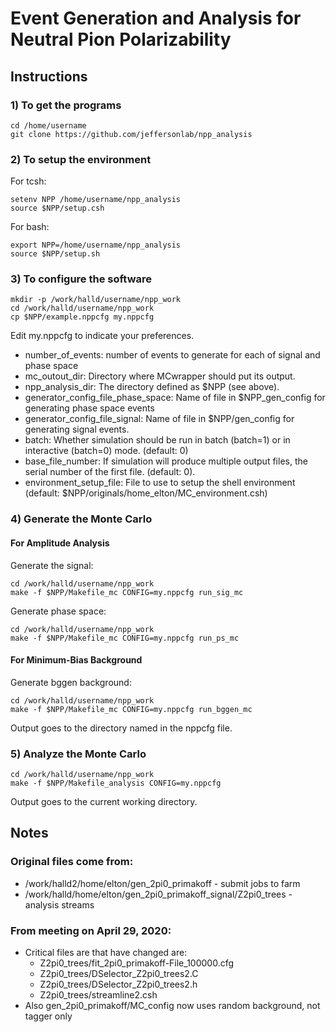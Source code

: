 # Event Generation and Analysis for Neutral Pion Polarizability

## Instructions

### 1) To get the programs

```
cd /home/username
git clone https://github.com/jeffersonlab/npp_analysis
```

### 2) To setup the environment

For tcsh:

```
setenv NPP /home/username/npp_analysis
source $NPP/setup.csh
```
For bash:

```
export NPP=/home/username/npp_analysis
source $NPP/setup.sh
```

### 3) To configure the software

```
mkdir -p /work/halld/username/npp_work
cd /work/halld/username/npp_work
cp $NPP/example.nppcfg my.nppcfg
```

Edit my.nppcfg to indicate your preferences.
* number_of_events: number of events to generate for each of signal and phase space
* mc_outout_dir: Directory where MCwrapper should put its output.
* npp_analysis_dir: The directory defined as $NPP (see above).
* generator_config_file_phase_space: Name of file in $NPP_gen_config for generating phase space events
* generator_config_file_signal: Name of file in $NPP/gen_config for generating signal events.
* batch: Whether simulation should be run in batch (batch=1) or in interactive (batch=0) mode. (default: 0)
* base_file_number: If simulation will produce multiple output files, the serial number of the first file. (default: 0).
* environment_setup_file: File to use to setup the shell environment (default: $NPP/originals/home_elton/MC_environment.csh)

### 4) Generate the Monte Carlo

#### For Amplitude Analysis

Generate the signal:

```
cd /work/halld/username/npp_work
make -f $NPP/Makefile_mc CONFIG=my.nppcfg run_sig_mc
```

Generate phase space:

```
cd /work/halld/username/npp_work
make -f $NPP/Makefile_mc CONFIG=my.nppcfg run_ps_mc
```
#### For Minimum-Bias Background

Generate bggen background:

```
cd /work/halld/username/npp_work
make -f $NPP/Makefile_mc CONFIG=my.nppcfg run_bggen_mc
```

Output goes to the directory named in the nppcfg file.

### 5) Analyze the Monte Carlo

```
cd /work/halld/username/npp_work
make -f $NPP/Makefile_analysis CONFIG=my.nppcfg
```

Output goes to the current working directory.

## Notes

### Original files come from:

* /work/halld2/home/elton/gen_2pi0_primakoff - submit jobs to farm
* /work/halld/home/elton/gen_2pi0_primakoff_signal/Z2pi0_trees - analysis streams

### From meeting on April 29, 2020:

* Critical files are that have changed are:
    * Z2pi0_trees/fit_2pi0_primakoff-File_100000.cfg
    * Z2pi0_trees/DSelector_Z2pi0_trees2.C
    * Z2pi0_trees/DSelector_Z2pi0_trees2.h
    * Z2pi0_trees/streamline2.csh
* Also gen_2pi0_primakoff/MC_config now uses random background, not tagger only
